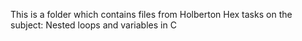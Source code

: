 This is a folder which contains files from Holberton Hex tasks on the subject: Nested loops and variables in C

